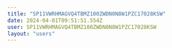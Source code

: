 ```yaml
---
title: "SP11VWRHMAGVQ4TBMZ100ZWDN0N8W1PZC17028KSW"
date: 2024-04-01T09:51:51.554Z
user: SP11VWRHMAGVQ4TBMZ100ZWDN0N8W1PZC17028KSW
layout: "users"
---
```

    